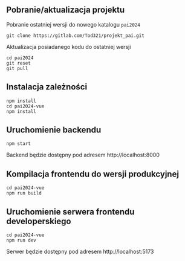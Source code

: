 
## Pobranie/aktualizacja projektu

Pobranie ostatniej wersji do nowego katalogu ``pai2024``
```
git clone https://gitlab.com/Tod321/projekt_pai.git
```
Aktualizacja posiadanego kodu do ostatniej wersji
```
cd pai2024
git reset
git pull
```

## Instalacja zależności
```
npm install
cd pai2024-vue
npm install
```

## Uruchomienie backendu
```
npm start
```
Backend będzie dostępny pod adresem http://localhost:8000

## Kompilacja frontendu do wersji produkcyjnej
```
cd pai2024-vue
npm run build
```

## Uruchomienie serwera frontendu developerskiego
```
cd pai2024-vue
npm run dev
```
Serwer będzie dostępny pod adresem http://localhost:5173
